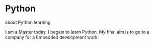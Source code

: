 # Python
about Python learning

I am a Master today. I begain to learn Python. My final aim is to go to a company for a Embedded development work.
